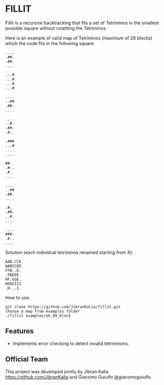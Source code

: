 FILLIT
========

Fillit is a recursive backtracking that fits a set of Tetriminos in the smallest possible square without rotatiting the Tetriminos. 

Here is an example of valid map of Tetriminos (maximum of 26 blocks) which the code fits in the following square:

```
....
.##.
.##.
....

...#
...#
...#
...#

....
..##
.##.
....

....
..#.
.##.
.#..

.###
...#
....
....

##..
.#..
.#..
....

....
..##
.##.
....

.#..
.##.
..#.
....

....
###.
.#..
....
```

Solution (each individual tetriminos renamed starting from A):
```
AAB.CCD
AABCCDD
FFB..D.
.FBEEE.
HF.GGE.
HHGGIII
.H...I.
```
How to use:

    git clone https://github.com/JibranKalia/fillit.git
    choose a map from examples folder
    ./fillit examples/ok_09_block

Features
--------

- Implements error checking to detect invalid tetriminons. 

Official Team
--------
This project was developed jointly by Jibran Kalia https://github.com/JibranKalia and Giacomo Guiulfo @giacomoguiulfo.


